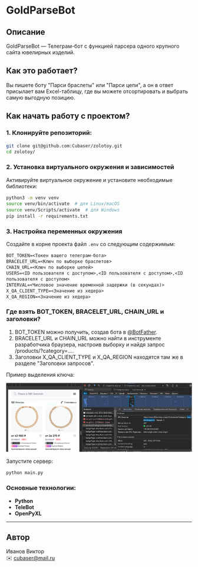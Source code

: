 # GoldParseBot

## Описание
GoldParseBot — Телеграм-бот с функцией парсера одного крупного сайта ювелирных изделий.

## Как это работает?

Вы пишете боту "Парси браслеты" или "Парси цепи", а он в ответ присылает вам Excel-таблицу, где вы можете отсортировать и выбрать самую выгодную позицию.

## Как начать работу с проектом?

### 1. Клонируйте репозиторий:
```bash
git clone git@github.com:Cubaser/zolotoy.git
cd zolotoy/
```

### 2. Установка виртуального окружения и зависимостей
Активируйте виртуальное окружение и установите необходимые библиотеки:
```bash
python3 -m venv venv
source venv/bin/activate  # для Linux/macOS
source venv/Scripts/activate  # для Windows
pip install -r requirements.txt
```

### 3. Настройка переменных окружения
Создайте в корне проекта файл `.env` со следующим содержимым:
```env
BOT_TOKEN=<Токен вашего телеграм-бота>
BRACELET_URL=<Ключ по выборке браслетов>
CHAIN_URL=<Ключ по выборке цепей>
USERS=<ID пользователя с доступом>,<ID пользователя с доступом>,<ID пользователя с доступом>
INTERVAL=<Числовое значение временной задержки (в секундах)>
X_QA_CLIENT_TYPE=<Значение из хедера>
X_QA_REGION=<Значение из хедера>
```

### Где взять BOT_TOKEN, BRACELET_URL, CHAIN_URL и заголовки?
1. BOT_TOKEN можно получить, создав бота в [@BotFather](https://t.me/BotFather).
2. BRACELET_URL и CHAIN_URL можно найти в инструменте разработчика браузера, настроив выборку и найдя запрос /products/?category=....
3. Заголовки X_QA_CLIENT_TYPE и X_QA_REGION находятся там же в разделе "Заголовки запросов".

Пример выделения ключа:

![](pars.png)

Запустите сервер:
```bash
python main.py
```

### Основные технологии:
- **Python**
- **TeleBot**
- **OpenPyXL**

---

## Автор
Иванов Виктор  
✉️ [cubaser@mail.ru](mailto:cubaser@mail.ru)
